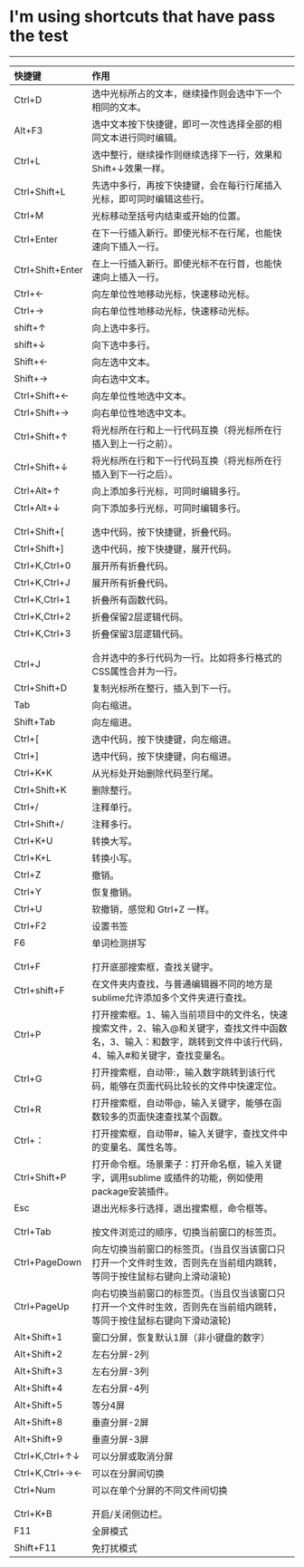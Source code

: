 # I'm using shortcuts that have  pass the test

----------

|快捷键|作用|
|:--------|:----------------------------------------------|
|Ctrl+D|            选中光标所占的文本，继续操作则会选中下一个相同的文本。|
|Alt+F3|            选中文本按下快捷键，即可一次性选择全部的相同文本进行同时编辑。|
|Ctrl+L|            选中整行，继续操作则继续选择下一行，效果和 Shift+↓效果一样。|
|Ctrl+Shift+L|      先选中多行，再按下快捷键，会在每行行尾插入光标，即可同时编辑这些行。|
|Ctrl+M|            光标移动至括号内结束或开始的位置。|
|Ctrl+Enter|        在下一行插入新行。即使光标不在行尾，也能快速向下插入一行。|
|Ctrl+Shift+Enter|  在上一行插入新行。即使光标不在行首，也能快速向上插入一行。|
|Ctrl+←|            向左单位性地移动光标，快速移动光标。|
|Ctrl+→|            向右单位性地移动光标，快速移动光标。|
|shift+↑|           向上选中多行。|
|shift+↓|           向下选中多行。|
|Shift+←|           向左选中文本。|
|Shift+→|           向右选中文本。|
|Ctrl+Shift+←|      向左单位性地选中文本。|
|Ctrl+Shift+→|      向右单位性地选中文本。|
|Ctrl+Shift+↑|      将光标所在行和上一行代码互换（将光标所在行插入到上一行之前）。|
|Ctrl+Shift+↓|      将光标所在行和下一行代码互换（将光标所在行插入到下一行之后）。|
|Ctrl+Alt+↑|        向上添加多行光标，可同时编辑多行。|
|Ctrl+Alt+↓|        向下添加多行光标，可同时编辑多行。|
| | |
| | |
|Ctrl+Shift+[|      选中代码，按下快捷键，折叠代码。|
|Ctrl+Shift+]|      选中代码，按下快捷键，展开代码。|
|Ctrl+K,Ctrl+0|     展开所有折叠代码。|
|Ctrl+K,Ctrl+J|     展开所有折叠代码。|
|Ctrl+K,Ctrl+1|     折叠所有函数代码。|
|Ctrl+K,Ctrl+2|     折叠保留2层逻辑代码。|
|Ctrl+K,Ctrl+3|     折叠保留3层逻辑代码。|
| | |
| | |
|Ctrl+J|            合并选中的多行代码为一行。比如将多行格式的CSS属性合并为一行。|
|Ctrl+Shift+D|      复制光标所在整行，插入到下一行。|
|Tab|               向右缩进。|
|Shift+Tab|         向左缩进。|
|Ctrl+[|            选中代码，按下快捷键，向左缩进。|
|Ctrl+]|            选中代码，按下快捷键，向右缩进。|
|Ctrl+K+K|          从光标处开始删除代码至行尾。|
|Ctrl+Shift+K|      删除整行。|
|Ctrl+/|            注释单行。|
|Ctrl+Shift+/|      注释多行。|
|Ctrl+K+U|          转换大写。|
|Ctrl+K+L|          转换小写。|
|Ctrl+Z|            撤销。|
|Ctrl+Y|            恢复撤销。|
|Ctrl+U|            软撤销，感觉和 Gtrl+Z 一样。|
|Ctrl+F2|           设置书签|
|F6|                单词检测拼写|
| | |
| | |
|Ctrl+F|            打开底部搜索框，查找关键字。|
|Ctrl+shift+F|      在文件夹内查找，与普通编辑器不同的地方是sublime允许添加多个文件夹进行查找。|
|Ctrl+P|            打开搜索框。1、输入当前项目中的文件名，快速搜索文件，2、输入@和关键字，查找文件中函数名，3、输入：和数字，跳转到文件中该行代码，4、输入#和关键字，查找变量名。|
|Ctrl+G|            打开搜索框，自动带:，输入数字跳转到该行代码，能够在页面代码比较长的文件中快速定位。|
|Ctrl+R|            打开搜索框，自动带@，输入关键字，能够在函数较多的页面快速查找某个函数。|
|Ctrl+：|           打开搜索框，自动带#，输入关键字，查找文件中的变量名、属性名等。|
|Ctrl+Shift+P|      打开命令框。场景栗子：打开命名框，输入关键字，调用sublime 或插件的功能，例如使用package安装插件。|
|Esc|               退出光标多行选择，退出搜索框，命令框等。|
| | |
| | |
|Ctrl+Tab|          按文件浏览过的顺序，切换当前窗口的标签页。|
|Ctrl+PageDown|     向左切换当前窗口的标签页。(当且仅当该窗口只打开一个文件时生效，否则先在当前组内跳转，等同于按住鼠标右键向上滑动滚轮)|
|Ctrl+PageUp|       向右切换当前窗口的标签页。(当且仅当该窗口只打开一个文件时生效，否则先在当前组内跳转，等同于按住鼠标右键向下滑动滚轮)|
|Alt+Shift+1|       窗口分屏，恢复默认1屏（非小键盘的数字）|
|Alt+Shift+2|       左右分屏-2列|
|Alt+Shift+3|       左右分屏-3列|
|Alt+Shift+4|       左右分屏-4列|
|Alt+Shift+5|       等分4屏|
|Alt+Shift+8|       垂直分屏-2屏|
|Alt+Shift+9|       垂直分屏-3屏|
|Ctrl+K,Ctrl+↑↓|    可以分屏或取消分屏|
|Ctrl+K,Ctrl+→←|    可以在分屏间切换|
|Ctrl+Num|          可以在单个分屏的不同文件间切换|
| | |
| | |
|Ctrl+K+B|          开启/关闭侧边栏。|
|F11|               全屏模式|
|Shift+F11|         免打扰模式|